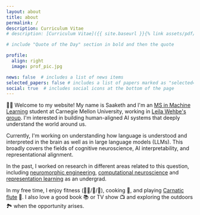 ```yaml
---
layout: about
title: about
permalink: /
description: Curriculum Vitae
# description: [Curriculum Vitae]({{ site.baseurl }}{% link assets/pdf/Medepalli_Saaketh_CV.pdf %}) -> how to link to other pages/assets regularly 

# include "Quote of the Day" section in bold and then the quote

profile:
  align: right
  image: prof_pic.jpg

news: false  # includes a list of news items
selected_papers: false # includes a list of papers marked as "selected={true}"
social: true  # includes social icons at the bottom of the page
---
```


👋🏽 Welcome to my website! My name is Saaketh and I'm an [MS in Machine Learning](https://www.ml.cmu.edu/academics/machine-learning-masters-curriculum.html) student at Carnegie Mellon University, working in [Leila Wehbe's group](http://www.cs.cmu.edu/~lwehbe/index.html). I'm interested in building human-aligned AI systems that deeply understand the world around us.

Currently, I'm working on understanding how language is understood and interpreted in the brain as well as in large language models (LLMs). This broadly covers the fields of cognitive neuroscience, AI interpretability, and representational alignment.

In the past, I worked on research in different areas related to this question, including [neuromorphic engineering](https://onlinelibrary.wiley.com/doi/full/10.1002/aisy.202200179), [computational neuroscience](https://www.reddit.com/r/neuromatch/comments/xo3nk4/saaketh_medepalli_vip_inhibitory_neurons_in_the/) and [representation learning](https://arxiv.org/pdf/2310.00451.pdf) as an undergrad.

In my free time, I enjoy fitness (🏋🏾/🎾/🏏), cooking 🥘, and playing [Carnatic flute](https://en.wikipedia.org/wiki/Venu) 🪈. I also love a good book 📚 or TV show 📺 and exploring the outdoors 🏞️ when the opportunity arises.
